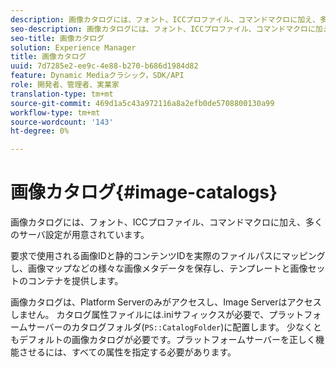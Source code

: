 ```yaml
---
description: 画像カタログには、フォント、ICCプロファイル、コマンドマクロに加え、多くのサーバ設定が用意されています。
seo-description: 画像カタログには、フォント、ICCプロファイル、コマンドマクロに加え、多くのサーバ設定が用意されています。
seo-title: 画像カタログ
solution: Experience Manager
title: 画像カタログ
uuid: 7d7285e2-ee9c-4e88-b270-b686d1984d82
feature: Dynamic Mediaクラシック，SDK/API
role: 開発者、管理者、実業家
translation-type: tm+mt
source-git-commit: 469d1a5c43a972116a8a2efb0de5708800130a99
workflow-type: tm+mt
source-wordcount: '143'
ht-degree: 0%

---
```



# 画像カタログ{#image-catalogs}

画像カタログには、フォント、ICCプロファイル、コマンドマクロに加え、多くのサーバ設定が用意されています。

要求で使用される画像IDと静的コンテンツIDを実際のファイルパスにマッピングし、画像マップなどの様々な画像メタデータを保存し、テンプレートと画像セットのコンテナを提供します。

画像カタログは、Platform Serverのみがアクセスし、Image Serverはアクセスしません。 カタログ属性ファイルには.iniサフィックスが必要で、プラットフォームサーバーのカタログフォルダ(`PS::CatalogFolder`)に配置します。 少なくともデフォルトの画像カタログが必要です。プラットフォームサーバーを正しく機能させるには、すべての属性を指定する必要があります。
